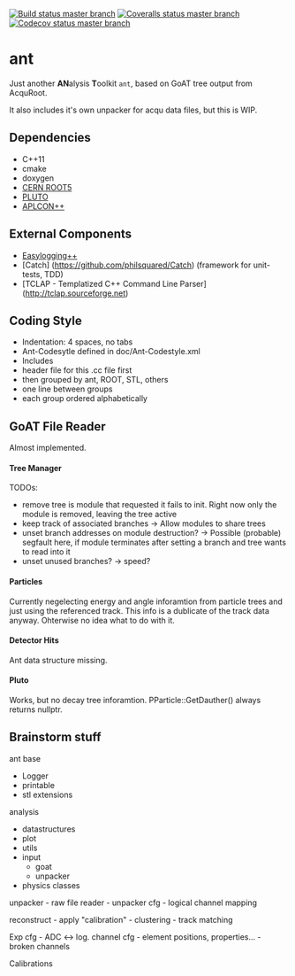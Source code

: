 [![Build status master branch](https://travis-ci.org/A2-Collaboration-dev/ant.svg?branch=master)](https://travis-ci.org/A2-Collaboration-dev/ant)
[![Coveralls status master branch](https://coveralls.io/repos/A2-Collaboration-dev/ant/badge.svg?branch=master&service=github)](https://coveralls.io/github/A2-Collaboration-dev/ant?branch=master)
[![Codecov status master branch](https://codecov.io/github/A2-Collaboration-dev/ant/coverage.svg?branch=master)](https://codecov.io/github/A2-Collaboration-dev/ant?branch=master)


ant
===

Just another **AN**alysis **T**oolkit `ant`,
based on GoAT tree output from AcquRoot.

It also includes it's own unpacker for acqu data files,
but this is WIP.

## Dependencies
  * C++11
  * cmake
  * doxygen
  * [CERN ROOT5](https://root.cern.ch/)
  * [PLUTO](https://www-hades.gsi.de/?q=pluto)
  * [APLCON++](https://github.com/neiser/APLCON)

## External Components
  * [Easylogging++](http://easylogging.muflihun.com/)
  * [Catch] (https://github.com/philsquared/Catch) (framework for unit-tests, TDD)
  * [TCLAP - Templatized C++ Command Line Parser] (http://tclap.sourceforge.net)

## Coding Style
  * Indentation: 4 spaces, no tabs
  * Ant-Codesytle defined in doc/Ant-Codestyle.xml
  * Includes
   * header file for this .cc file first
   * then grouped by ant, ROOT, STL, others
   * one line between groups
   * each group ordered alphabetically

## GoAT File Reader

Almost implemented.

#### Tree Manager
TODOs:
 * remove tree is module that requested it fails to init. Right now only the module is removed, leaving the tree active
 * keep track of associated branches -> Allow modules to share trees
 * unset branch addresses on module destruction? -> Possible (probable) segfault here, if module terminates after setting a branch and tree wants to read into it
 * unset unused branches? -> speed?

#### Particles
Currently negelecting energy and angle inforamtion from particle trees
and just using the referenced track. This info is a dublicate of the
track data anyway. Ohterwise no idea what to do with it.

#### Detector Hits
Ant data structure missing.

#### Pluto
Works, but no decay tree inforamtion. PParticle::GetDauther() always returns nullptr.


## Brainstorm stuff
ant
 base
   - Logger
   - printable
   - stl extensions

  analysis
   - datastructures
   - plot
   - utils
   - input
     - goat
     - unpacker
   - physics classes

   unpacker
    - raw file reader
    - unpacker cfg
    - logical channel mapping

   reconstruct
    - apply "calibration"
    - clustering
    - track matching
   
   Exp cfg
    - ADC <-> log. channel cfg
    - element positions, properties...
    - broken channels

   Calibrations


